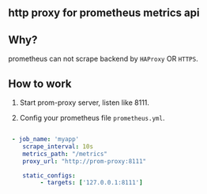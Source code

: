 http proxy for prometheus metrics api
---------

## Why?

prometheus can not scrape backend by `HAProxy` OR `HTTPS`.


## How to work

1. Start prom-proxy server, listen like 8111.

2. Config your prometheus file `prometheus.yml`.


```yaml

 - job_name: 'myapp'
    scrape_interval: 10s
    metrics_path: "/metrics"
    proxy_url: "http://prom-proxy:8111"

    static_configs:
         - targets: ['127.0.0.1:8111']
```
